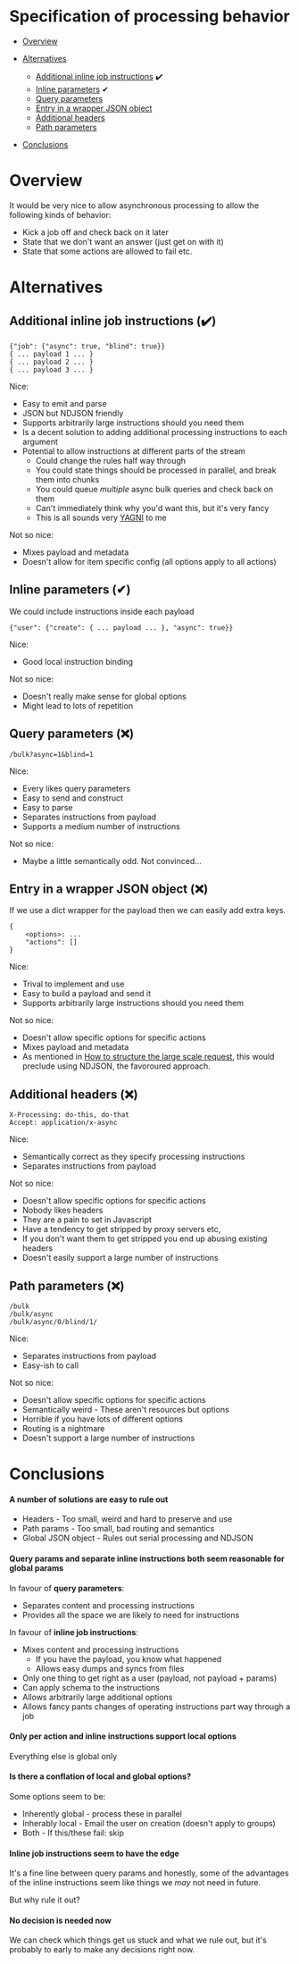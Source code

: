 # Specification of processing behavior

* [Overview](#overview)
* [Alternatives](#alternatives)
    * [Additional inline job instructions](#solution_1) ✔️
    * [Inline parameters](#solution_2) ✔
    * [Query parameters](#solution_3)
    * [Entry in a wrapper JSON object](#solution_4)
    * [Additional headers](#solution_5)
    * [Path parameters](#solution_6)
    
* [Conclusions](#conclusions)

# <a name='overview'></a>Overview

It would be very nice to allow asynchronous processing to allow the following 
kinds of behavior:

 * Kick a job off and check back on it later
 * State that we don't want an answer (just get on with it)
 * State that some actions are allowed to fail etc.

# <a name='alternatives'></a>Alternatives

## <a name='solution_1'></a>Additional inline job instructions (✔️)

    {"job": {"async": true, "blind": true}}
    { ... payload 1 ... }
    { ... payload 2 ... }
    { ... payload 3 ... }
    
Nice:

 * Easy to emit and parse
 * JSON but NDJSON friendly
 * Supports arbitrarily large instructions should you need them
 * Is a decent solution to adding additional processing instructions to each
   argument
 * Potential to allow instructions at different parts of the stream
    * Could change the rules half way through
    * You could state things should be processed in parallel, and break them
      into chunks
    * You could queue _multiple_ async bulk queries and check back on them
    * Can't immediately think why you'd want this, but it's very fancy
    * This is all sounds very [YAGNI](https://en.wikipedia.org/wiki/You_aren%27t_gonna_need_it) to me 

Not so nice:

 * Mixes payload and metadata
 * Doesn't allow for item specific config (all options apply to all actions)

## <a name='solution_2'></a>Inline parameters (✔)

We could include instructions inside each payload

    {"user": {"create": { ... payload ... }, "async": true}}
    
Nice:

 * Good local instruction binding
 
Not so nice:

 * Doesn't really make sense for global options
 * Might lead to lots of repetition


## <a name='solution_3'></a>Query parameters (❌)

    /bulk?async=1&blind=1
    
Nice:

 * Every likes query parameters
 * Easy to send and construct
 * Easy to parse
 * Separates instructions from payload 
 * Supports a medium number of instructions

Not so nice:

 * Maybe a little semantically odd. Not convinced...

## <a name='solution_4'></a>Entry in a wrapper JSON object (❌)

If we use a dict wrapper for the payload then we can easily add extra keys.

    {
        <options>: ...
        "actions": []
    }

Nice:

 * Trival to implement and use
 * Easy to build a payload and send it
 * Supports arbitrarily large instructions should you need them
    
Not so nice: 

 * Doesn't allow specific options for specific actions
 * Mixes payload and metadata
 * As mentioned in [How to structure the large scale request](global-structuring.md),
  this would preclude using NDJSON, the favoroured approach.

## <a name='solution_5'></a>Additional headers (❌)

    X-Processing: do-this, do-that
    Accept: application/x-async

Nice:

 * Semantically correct as they specify processing instructions
 * Separates instructions from payload

Not so nice:

 * Doesn't allow specific options for specific actions
 * Nobody likes headers
 * They are a pain to set in Javascript 
 * Have a tendency to get stripped by proxy servers etc,
 * If you don't want them to get stripped you end up abusing existing headers
 * Doesn't easily support a large number of instructions
 
## <a name='solution_6'></a>Path parameters (❌)

    /bulk
    /bulk/async
    /bulk/async/0/blind/1/
    
Nice:

 * Separates instructions from payload
 * Easy-ish to call
 
Not so nice:

 * Doesn't allow specific options for specific actions
 * Semantically weird - These aren't resources but options
 * Horrible if you have lots of different options
 * Routing is a nightmare 
 * Doesn't support a large number of instructions

# <a name='conclusions'></a>Conclusions

#### A number of solutions are easy to rule out

 * Headers - Too small, weird and hard to preserve and use
 * Path params - Too small, bad routing and semantics
 * Global JSON object - Rules out serial processing and NDJSON
 
#### Query params and separate inline instructions both seem reasonable for global params

In favour of __query parameters__:

 * Separates content and processing instructions
 * Provides all the space we are likely to need for instructions

In favour of __inline job instructions__: 

 * Mixes content and processing instructions
    * If you have the payload, you know what happened
    * Allows easy dumps and syncs from files
 * Only one thing to get right as a user (payload, not payload + params)
 * Can apply schema to the instructions
 * Allows arbitrarily large additional options
 * Allows fancy pants changes of operating instructions part way through a job

#### Only per action and inline instructions support local options

Everything else is global only

#### Is there a conflation of local and global options?
 
Some options seem to be:

 * Inherently global - process these in parallel
 * Inherably local - Email the user on creation (doesn't apply to groups)
 * Both - If this/these fail: skip
 
#### Inline job instructions seem to have the edge

It's a fine line between query params and honestly, some of the advantages of
the inline instructions seem like things we _may_ not need in future. 

But why rule it out?

#### No decision is needed now

We can check which things get us stuck and what we rule out, but it's probably
to early to make any decisions right now.